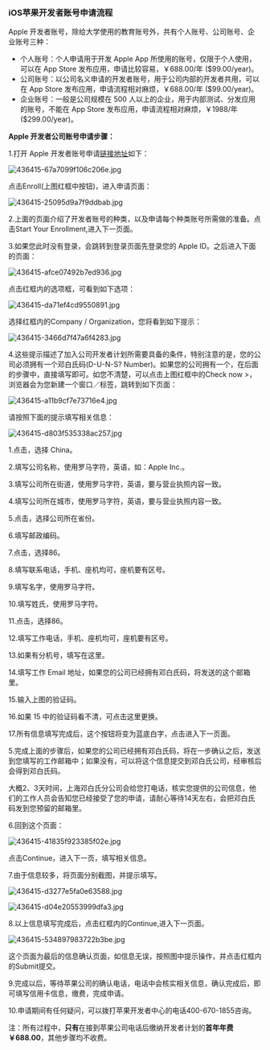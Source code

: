 ### iOS苹果开发者账号申请流程

Apple 开发者账号，除给大学使用的教育账号外，共有个人账号、公司账号、企业账号三种：

- 个人账号：个人申请用于开发 Apple App 所使用的账号，仅限于个人使用，可以在 App Store 发布应用，申请比较容易，￥688.00/年 ($99.00/year)。
- 公司账号：以公司名义申请的开发者账号，用于公司内部的开发者共用，可以在 App Store 发布应用，申请流程相对麻烦，￥688.00/年 ($99.00/year)。
- 企业账号：一般是公司规模在 500 人以上的企业，用于内部测试、分发应用的账号，不能在 App Store 发布应用，申请流程相对麻烦，￥1988/年($299.00/year)。

**Apple 开发者公司账号申请步骤：**

1.打开 Apple 开发者账号申请[链接地址](https://developer.apple.com/programs/)如下：

![436415-67a7099f106c206e.jpg](http://cc.cocimg.com/api/uploads/20170731/1501472980537269.jpg)



点击Enroll(上图红框中按钮)，进入申请页面：

![436415-25095d9a7f9ddbab.jpg](http://cc.cocimg.com/api/uploads/20170731/1501473080294444.jpg)



2.上面的页面介绍了开发者账号的种类，以及申请每个种类账号所需做的准备。点击Start Your Enrollment,进入下一页面。

3.如果您此时没有登录，会跳转到登录页面先登录您的 Apple ID。之后进入下面的页面：

![436415-afce07492b7ed936.jpg](http://cc.cocimg.com/api/uploads/20170731/1501473139431944.jpg)



点击红框内的选项框，可看到如下选项：

![436415-da71ef4cd9550891.jpg](http://cc.cocimg.com/api/uploads/20170731/1501473156748666.jpg)



选择红框内的Company / Organization，您将看到如下提示：

![436415-3466d7f47a6f4283.jpg](http://cc.cocimg.com/api/uploads/20170731/1501473227660930.jpg)



4.这些提示描述了加入公司开发者计划所需要具备的条件，特别注意的是，您的公司必须拥有一个邓白氏码(D-U-N-S? Number)。如果您的公司拥有一个，在后面的步骤中，直接填写即可。如您不清楚，可以点击上图红框中的Check now >，浏览器会为您新建一个窗口／标签，跳转到如下页面：

![436415-a11b9cf7e73716e4.jpg](http://cc.cocimg.com/api/uploads/20170731/1501473272490257.jpg)



请按照下面的提示填写相关信息：

![436415-d803f535338ac257.jpg](http://cc.cocimg.com/api/uploads/20170731/1501473305883117.jpg)



1.点击，选择 China。

2.填写公司名称，使用罗马字符，英语，如：Apple Inc.。

3.填写公司所在街道，使用罗马字符，英语，要与营业执照内容一致。

4.填写公司所在城市，使用罗马字符，英语，要与营业执照内容一致。

5.点击，选择公司所在省份。

6.填写邮政编码。

7.点击，选择86。

8.填写联系电话，手机、座机均可，座机要有区号。

9.填写名字，使用罗马字符。

10.填写姓氏，使用罗马字符。

11.点击，选择86。

12.填写工作电话，手机、座机均可，座机要有区号。

13.如果有分机号，填写在这里。

14.填写工作 Email 地址，如果您的公司已经拥有邓白氏码，将发送的这个邮箱里。

15.输入上图的验证码。

16.如果 15 中的验证码看不清，可点击这里更换。

17.所有信息填写完成后，这个按钮将变为蓝底白字，点击进入下一页面。

5.完成上面的步骤后，如果您的公司已经拥有邓白氏码，将在一步确认之后，发送到您填写的工作邮箱中；如果没有，可以将这个信息提交到邓白氏公司，经审核后会得到邓白氏码。

大概2、3天时间，上海邓白氏分公司会给您打电话，核实您提供的公司信息，他们的工作人员会告知您已经接受了您的申请，请耐心等待14天左右，会把邓白氏码发到您预留的邮箱里。

6.回到这个页面：

![436415-41835f923385f02e.jpg](http://cc.cocimg.com/api/uploads/20170731/1501473485632032.jpg)



点击Continue，进入下一页，填写相关信息。

7.由于信息较多，将页面分别截图，并提示填写。

![436415-d3277e5fa0e63588.jpg](http://cc.cocimg.com/api/uploads/20170731/1501473523929355.jpg)



![436415-d04e20553999dfa3.jpg](http://cc.cocimg.com/api/uploads/20170731/1501473532257561.jpg)



8.以上信息填写完成后，点击红框内的Continue,进入下一页面。

![436415-534897983722b3be.jpg](http://cc.cocimg.com/api/uploads/20170731/1501473561998070.jpg)



这个页面为最后的信息确认页面，如信息无误，按照图中提示操作，并点击红框内的Submit提交。

9.完成以后，等待苹果公司的确认电话，电话中会核实相关信息，确认完成后，即可填写信用卡信息，缴费，完成申请。

10.申请期间有任何疑问，可以拨打苹果开发者中心的电话400-670-1855咨询。

注：所有过程中，**只有**在接到苹果公司电话后缴纳开发者计划的**首年年费￥688.00**，其他步骤均不收费。

